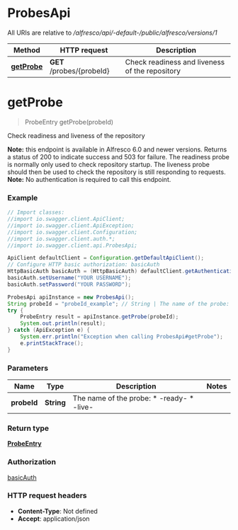# ProbesApi

All URIs are relative to */alfresco/api/-default-/public/alfresco/versions/1*

Method | HTTP request | Description
------------- | ------------- | -------------
[**getProbe**](ProbesApi.md#getProbe) | **GET** /probes/{probeId} | Check readiness and liveness of the repository

<a name="getProbe"></a>
# **getProbe**
> ProbeEntry getProbe(probeId)

Check readiness and liveness of the repository

**Note:** this endpoint is available in Alfresco 6.0 and newer versions.  Returns a status of 200 to indicate success and 503 for failure.  The readiness probe is normally only used to check repository startup.  The liveness probe should then be used to check the repository is still responding to requests.  **Note:** No authentication is required to call this endpoint. 

### Example
```java
// Import classes:
//import io.swagger.client.ApiClient;
//import io.swagger.client.ApiException;
//import io.swagger.client.Configuration;
//import io.swagger.client.auth.*;
//import io.swagger.client.api.ProbesApi;

ApiClient defaultClient = Configuration.getDefaultApiClient();
// Configure HTTP basic authorization: basicAuth
HttpBasicAuth basicAuth = (HttpBasicAuth) defaultClient.getAuthentication("basicAuth");
basicAuth.setUsername("YOUR USERNAME");
basicAuth.setPassword("YOUR PASSWORD");

ProbesApi apiInstance = new ProbesApi();
String probeId = "probeId_example"; // String | The name of the probe: * -ready- * -live- 
try {
    ProbeEntry result = apiInstance.getProbe(probeId);
    System.out.println(result);
} catch (ApiException e) {
    System.err.println("Exception when calling ProbesApi#getProbe");
    e.printStackTrace();
}
```

### Parameters

Name | Type | Description  | Notes
------------- | ------------- | ------------- | -------------
 **probeId** | **String**| The name of the probe: * -ready- * -live-  |

### Return type

[**ProbeEntry**](ProbeEntry.md)

### Authorization

[basicAuth](../README.md#basicAuth)

### HTTP request headers

 - **Content-Type**: Not defined
 - **Accept**: application/json


